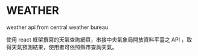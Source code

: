 # WEATHER
weather api from central weather bureau

使用 react 框架撰寫的天氣查詢網頁，串接中央氣象局開放資料平臺之 API ，取得天氣預測結果，使用者可依照縣市查詢天氣。
